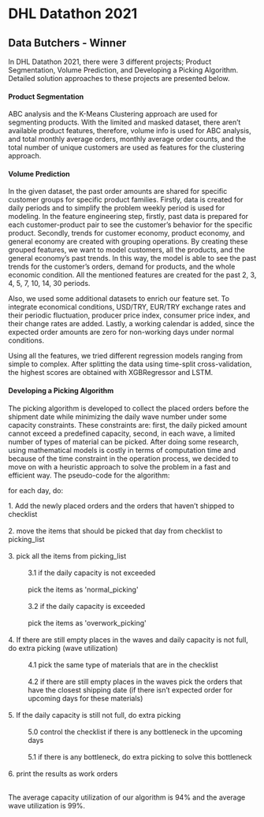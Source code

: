 # DHL Datathon 2021

## Data Butchers - Winner

In DHL Datathon 2021, there were 3 different projects; Product Segmentation, Volume Prediction, and Developing a Picking Algorithm. Detailed solution approaches to these projects are presented below.

#### Product Segmentation

ABC analysis and the K-Means Clustering approach are used for segmenting products. With the limited and masked dataset, there aren’t available product features, therefore, volume info is used for ABC analysis, and total monthly average orders, monthly average order counts, and the total number of unique customers are used as features for the clustering approach.

#### Volume Prediction

In the given dataset, the past order amounts are shared for specific customer groups for specific product families. Firstly, data is created for daily periods and to simplify the problem weekly period is used for modeling. In the feature engineering step, firstly, past data is prepared for each customer-product pair to see the customer’s behavior for the specific product. Secondly, trends for customer economy, product economy, and general economy are created with grouping operations. By creating these grouped features, we want to model customers, all the products, and the general economy’s past trends. In this way, the model is able to see the past trends for the customer’s orders, demand for products, and the whole economic condition. All the mentioned features are created for the past 2, 3, 4, 5, 7, 10, 14, 30 periods. 

Also, we used some additional datasets to enrich our feature set. To integrate economical conditions, USD/TRY, EUR/TRY exchange rates and their periodic fluctuation, producer price index, consumer price index, and their change rates are added. Lastly, a working calendar is added, since the expected order amounts are zero for non-working days under normal conditions. 

Using all the features, we tried different regression models ranging from simple to complex. After splitting the data using time-split cross-validation, the highest scores are obtained with XGBRegressor and LSTM. 

#### Developing a Picking Algorithm

The picking algorithm is developed to collect the placed orders before the shipment date while minimizing the daily wave number under some capacity constraints. These constraints are: first, the daily picked amount cannot exceed a predefined capacity, second, in each wave, a limited number of types of material can be picked. After doing some research, using mathematical models is costly in terms of computation time and because of the time constraint in the operation process, we decided to move on with a heuristic approach to solve the problem in a fast and efficient way. The pseudo-code for the algorithm:

for each day, do: <br/>
<dl>
	<dt>1. Add the newly placed orders and the orders that haven’t shipped to checklist</dt> <br/>
    	<dt>2. move the items that should be picked that day from checklist to picking_list</dt> <br/>
    	<dt>3. pick all the items from picking_list</dt> <br/>
        <dd>3.1 if the daily capacity is not exceeded</dd> <br/>
		<dd>pick the items as  'normal_picking'</dd> <br/>
        <dd>3.2 if the daily capacity is exceeded</dd> <br/> 
	<dd>pick the items as  'overwork_picking'</dd> <br/>
    	<dt>4. If there are still empty places in the waves and daily capacity is not full, do extra picking (wave utilization)</dt> <br/>
        <dd>4.1 pick the same type of materials that are in the checklist</dd> <br/>
        <dd>4.2 if there are still empty places in the waves pick the orders that have the closest shipping date (if there isn’t expected order for upcoming days for these materials)</dd> <br/>
    	<dt>5. If the daily capacity is still not full, do extra picking</dt> <br/>
        <dd>5.0 control the checklist if there is any bottleneck in the upcoming days</dd> <br/>
        <dd>5.1 if there is any bottleneck, do extra picking to solve this bottleneck</dd> <br/>
    	<dt>6. print the results as work orders</dt> <br/>
</dl> 

The average capacity utilization of our algorithm is 94% and the average wave utilization is 99%.
